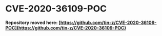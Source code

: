 # CVE-2020-36109-POC

**Repository moved here: [https://github.com/tin-z/CVE-2020-36109-POC](https://github.com/tin-z/CVE-2020-36109-POC)**



